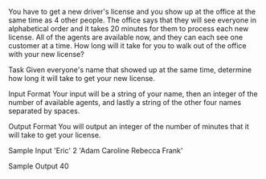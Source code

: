 You have to get a new driver's license and you show up at the office at the same time as 4 other people. The office says that they will see everyone in alphabetical order and it takes 20 minutes for them to process each new license. All of the agents are available now, and they can each see one customer at a time. How long will it take for you to walk out of the office with your new license?

Task 
Given everyone's name that showed up at the same time, determine how long it will take to get your new license.

Input Format 
Your input will be a string of your name, then an integer of the number of available agents, and lastly a string of the other four names separated by spaces.

Output Format 
You will output an integer of the number of minutes that it will take to get your license.

Sample Input
'Eric'
2
'Adam Caroline Rebecca Frank'

Sample Output 
40
